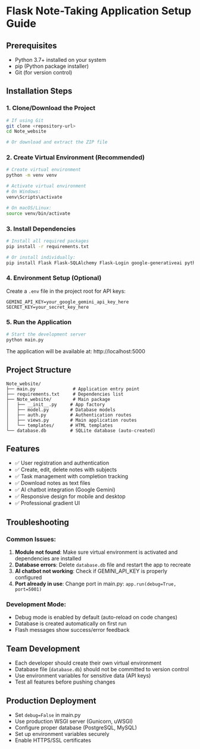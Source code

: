 # Flask Note-Taking Application Setup Guide

## Prerequisites
- Python 3.7+ installed on your system
- pip (Python package installer)
- Git (for version control)

## Installation Steps

### 1. Clone/Download the Project
```bash
# If using Git
git clone <repository-url>
cd Note_website

# Or download and extract the ZIP file
```

### 2. Create Virtual Environment (Recommended)
```bash
# Create virtual environment
python -m venv venv

# Activate virtual environment
# On Windows:
venv\Scripts\activate

# On macOS/Linux:
source venv/bin/activate
```

### 3. Install Dependencies
```bash
# Install all required packages
pip install -r requirements.txt

# Or install individually:
pip install Flask Flask-SQLAlchemy Flask-Login google-generativeai python-dotenv
```

### 4. Environment Setup (Optional)
Create a `.env` file in the project root for API keys:
```
GEMINI_API_KEY=your_google_gemini_api_key_here
SECRET_KEY=your_secret_key_here
```

### 5. Run the Application
```bash
# Start the development server
python main.py
```

The application will be available at: http://localhost:5000

## Project Structure
```
Note_website/
├── main.py              # Application entry point
├── requirements.txt     # Dependencies list
├── Note_website/        # Main package
│   ├── __init__.py     # App factory
│   ├── model.py        # Database models
│   ├── auth.py         # Authentication routes
│   ├── views.py        # Main application routes
│   └── templates/      # HTML templates
└── database.db         # SQLite database (auto-created)
```

## Features
- ✅ User registration and authentication
- ✅ Create, edit, delete notes with subjects
- ✅ Task management with completion tracking
- ✅ Download notes as text files
- ✅ AI chatbot integration (Google Gemini)
- ✅ Responsive design for mobile and desktop
- ✅ Professional gradient UI

## Troubleshooting

### Common Issues:
1. **Module not found**: Make sure virtual environment is activated and dependencies are installed
2. **Database errors**: Delete `database.db` file and restart the app to recreate
3. **AI chatbot not working**: Check if GEMINI_API_KEY is properly configured
4. **Port already in use**: Change port in main.py: `app.run(debug=True, port=5001)`

### Development Mode:
- Debug mode is enabled by default (auto-reload on code changes)
- Database is created automatically on first run
- Flash messages show success/error feedback

## Team Development
- Each developer should create their own virtual environment
- Database file (`database.db`) should not be committed to version control
- Use environment variables for sensitive data (API keys)
- Test all features before pushing changes

## Production Deployment
- Set `debug=False` in main.py
- Use production WSGI server (Gunicorn, uWSGI)
- Configure proper database (PostgreSQL, MySQL)
- Set up environment variables securely
- Enable HTTPS/SSL certificates
